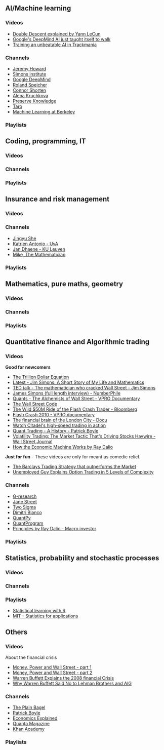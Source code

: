 ## AI/Machine learning

### Videos
* [Double Descent explained by Yann LeCun](https://www.youtube.com/watch?v=5I7-ItaOZFU)
* [Google's DeepMind AI just taught itself to walk](https://www.youtube.com/watch?v=gn4nRCC9TwQ)
* [Training an unbeatable AI in Trackmania](https://www.youtube.com/watch?v=Dw3BZ6O_8LY)

### Channels
* [Jeremy Howard](https://www.youtube.com/@howardjeremyp/videos)
* [Simons institute](https://www.youtube.com/@SimonsInstituteTOC/playlists)
* [Google DeepMind](https://www.youtube.com/@Google_DeepMind/playlists)
* [Roland Speicher](https://www.youtube.com/@SpeicherRoland/playlists)
* [Connor Shorten](https://www.youtube.com/@connorshorten6311/playlists)
* [Alena Kruchkova](https://www.youtube.com/channel/UCF9O8Vj-FEbRDA5DcDGz-Pg/videos)
* [Preserve Knowledge](https://www.youtube.com/@PreserveKnowledge/playlists)
* [Taro](https://www.youtube.com/@taro4544/streams)
* [Machine Learning at Berkeley](https://www.youtube.com/@machinelearningatberkeley8868)

### Playlists

## Coding, programming, IT

### Videos

### Channels

### Playlists

## Insurance and risk management

### Videos

### Channels
* [Jingyu She](https://www.youtube.com/@herrgrillparzer/playlists)
* [Katrien Antonio - UvA](https://www.youtube.com/@katrienantonio6597/playlists)
* [Jan Dhaene - KU Leuven](https://www.youtube.com/@jandhaenesactuarialcourses/playlists)
* [Mike, The Mathematician](https://www.youtube.com/@mikethemathematician/playlists)

### Playlists

## Mathematics, pure maths, geometry

### Videos

### Channels

### Playlists

## Quantitative finance and Algorithmic trading

### Videos
**Good for newcomers**
* [The Trillion Dollar Equation](https://www.youtube.com/watch?v=A5w-dEgIU1M)
* [Latest - Jim Simons: A Short Story of My Life and Mathematics](https://www.youtube.com/watch?v=CTQcLi6SpX8)
* [TED talk - The mathematician who cracked Wall Street - Jim Simons](https://www.youtube.com/watch?v=U5kIdtMJGc8)
* [James Simons (full length interview) - NumberPhile](https://www.youtube.com/watch?v=QNznD9hMEh0)
* [Quants - The Alchemists of Wall Street - VPRO Documentary](https://www.youtube.com/watch?v=ed2FWNWwE3I)
* [The Wall Street Code](https://www.youtube.com/watch?v=kFQJNeQDDHA)
* [The Wild $50M Ride of the Flash Crash Trader - Bloomberg](https://www.youtube.com/watch?v=_ZDEWVJan0s)
* [Flash Crash 2010 - VPRO documentary](https://www.youtube.com/watch?v=aq1Ln1UCoEU)
* [The financial brain of the London City - Docu](https://www.youtube.com/watch?v=jd-7A9aosw0)
* [Watch Citadel's high-speed trading in action](https://www.youtube.com/watch?v=2u007Msq1qo)
* [Quant Trading - A History - Patrick Boyle](https://www.youtube.com/watch?v=omgx5OjjwPo)
* [Volatility Trading: The Market Tactic That's Driving Stocks Haywire - Wall Street Journal](https://www.youtube.com/watch?v=cHYeDy7AE5c)
* [How the Economic Machine Works by Ray Dalio](https://www.youtube.com/watch?v=PHe0bXAIuk0)

**Just for fun** - These videos are only for meant as comedic relief.
* [The Barclays Trading Strategy that outperforms the Market](https://www.youtube.com/watch?v=8pYgz4YlQnE)
* [Unemployed Guy Explains Option Trading in 5 Levels of Complexity](https://www.youtube.com/watch?v=lUv27513cfU)

### Channels
* [G-research](https://www.youtube.com/@GResearchquantfinance)
* [Jane Street](https://www.youtube.com/@janestreet/playlists)
* [Two Sigma](https://www.youtube.com/@twosigma4874/videos)
* [Dimitri Bianco](https://www.youtube.com/@DimitriBianco)
* [QuantPy](https://www.youtube.com/@QuantPy)
* [QuantProgram](https://www.youtube.com/@quantprogram/videos)
* [Principles by Ray Dalio - Macro investor](https://www.youtube.com/@principlesbyraydalio)

### Playlists

## Statistics, probability and stochastic processes

### Videos

### Channels

### Playlists
* [Statistical learning with R](https://www.youtube.com/watch?v=LvySJGj-88U&list=PLoROMvodv4rOzrYsAxzQyHb8n_RWNuS1e)
* [MIT - Statistics for applications](https://www.youtube.com/watch?v=VPZD_aij8H0&list=PLUl4u3cNGP60uVBMaoNERc6knT_MgPKS0)

## Others

### Videos
About the financial crisis
* [Money, Power and Wall Street - part 1](https://www.youtube.com/watch?v=W-Q9AOp2FW8)
* [Money, Power and Wall Street - part 2](https://www.youtube.com/watch?v=Mb786mTZVHk)
* [Warren Buffett Explains the 2008 financial Crisis](https://www.youtube.com/watch?v=k2VSSNECLTQ)
* [Why Warren Buffett Said No to Lehman Brothers and AIG](https://www.youtube.com/watch?v=1QeUcfqkUzc)

### Channels
* [The Plain Bagel](https://www.youtube.com/@ThePlainBagel)
* [Patrick Boyle]()
* [Economics Explained]()
* [Quanta Magazine](https://www.youtube.com/@QuantaScienceChannel/playlists)
* [Khan Academy](https://www.youtube.com/@khanacademy/playlists)

### Playlists





